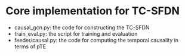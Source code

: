 # Core implementation for TC-SFDN

- causal_gcn.py: the code for constructing the TC-SFDN
- train_eval.py: the script for training and evaluation
- feeder/causal.py: the code for computing the temporal causality in terms of pTE
